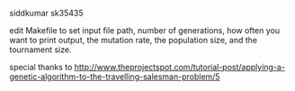 siddkumar sk35435


edit Makefile to set 
 input file path, 
 number of generations, 
 how often you want to print output,
 the mutation rate,
 the population size,
 and the tournament size.

special thanks to http://www.theprojectspot.com/tutorial-post/applying-a-genetic-algorithm-to-the-travelling-salesman-problem/5

